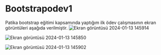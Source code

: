 # Bootstrapodev1
Patika bootstrap eğitimi kapsamında yaptığım ilk ödev çalışmasının ekran görüntüleri aşağıda verilmiştir.
![Ekran görüntüsü 2024-01-13 145914](https://github.com/elifbarus/Bootstrapodev1/assets/99487890/5a632aee-8818-4d5c-862d-dd5b21a86015)

![Ekran görüntüsü 2024-01-13 145850](https://github.com/elifbarus/Bootstrapodev1/assets/99487890/3be63c6a-8e98-4922-afb4-1d144001d840)

![Ekran görüntüsü 2024-01-13 145902](https://github.com/elifbarus/Bootstrapodev1/assets/99487890/dfc32de1-655a-457d-95fd-36b352b47339)
